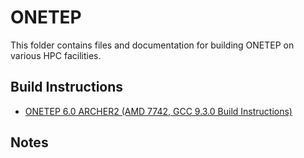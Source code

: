 ONETEP
======

This folder contains files and documentation for building ONETEP on various HPC facilities.

Build Instructions
------------------

* [ONETEP 6.0 ARCHER2 (AMD 7742, GCC 9.3.0 Build Instructions)](ARCHER2_6.0_GCC_CrayMPT.md)

Notes
-----

